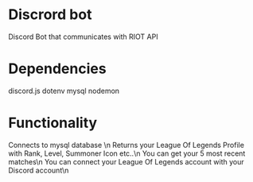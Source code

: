 # Discrord bot
 Discord Bot that communicates with RIOT API
# Dependencies
 discord.js
 dotenv
 mysql
 nodemon

# Functionality 
 Connects to mysql database \n
 Returns your League Of Legends Profile with Rank, Level, Summoner Icon etc..\n
 You can get your 5 most recent matches\n
 You can connect your League Of Legends account with your Discord account\n
 
